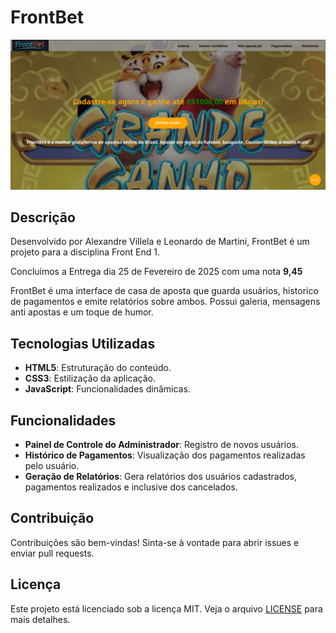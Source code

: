 # FrontBet
![alt text](/assets/showcase.png)
## Descrição
Desenvolvido por Alexandre Villela e Leonardo de Martini, FrontBet é um projeto para a disciplina Front End 1.

Concluimos a Entrega dia 25 de Fevereiro de 2025 com uma nota **9,45**

FrontBet é uma interface de casa de aposta que guarda usuários, historico de pagamentos e emite relatórios sobre ambos. Possui galeria, mensagens anti apostas e um toque de humor.

## Tecnologias Utilizadas
- **HTML5**: Estruturação do conteúdo.
- **CSS3**: Estilização da aplicação.
- **JavaScript**: Funcionalidades dinâmicas.

## Funcionalidades
- **Painel de Controle do Administrador**: Registro de novos usuários.
- **Histórico de Pagamentos**: Visualização dos pagamentos realizadas pelo usuário.
- **Geração de Relatórios**: Gera relatórios dos usuários cadastrados, pagamentos realizados e inclusive dos cancelados.

## Contribuição
Contribuições são bem-vindas! Sinta-se à vontade para abrir issues e enviar pull requests.

## Licença
Este projeto está licenciado sob a licença MIT. Veja o arquivo [LICENSE](LICENSE) para mais detalhes.
